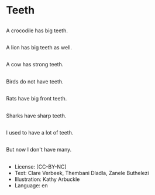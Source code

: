 # Teeth

##
A crocodile has big
teeth.

##
A lion has big teeth as
well.

##
A cow has strong teeth.

##
Birds do not have teeth.

##
Rats have big front
teeth.

##
Sharks have sharp
teeth.

##
I used to have a lot of
teeth.

##
But now I don't have
many.

##
* License: [CC-BY-NC]
* Text: Clare Verbeek, Thembani Dladla, Zanele Buthelezi
* Illustration: Kathy Arbuckle
* Language: en
